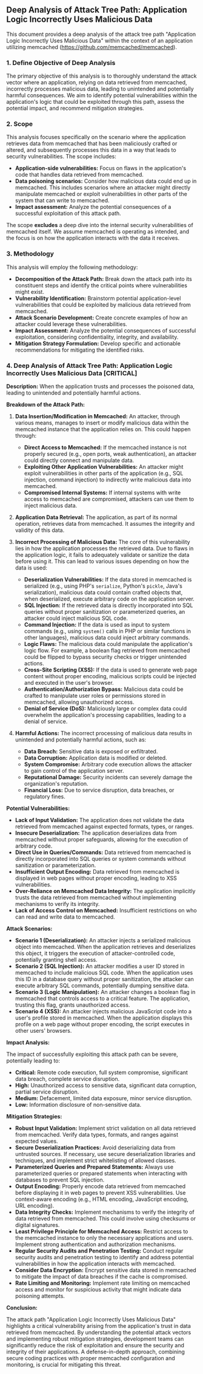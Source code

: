 ## Deep Analysis of Attack Tree Path: Application Logic Incorrectly Uses Malicious Data

This document provides a deep analysis of the attack tree path "Application Logic Incorrectly Uses Malicious Data" within the context of an application utilizing memcached (https://github.com/memcached/memcached).

### 1. Define Objective of Deep Analysis

The primary objective of this analysis is to thoroughly understand the attack vector where an application, relying on data retrieved from memcached, incorrectly processes malicious data, leading to unintended and potentially harmful consequences. We aim to identify potential vulnerabilities within the application's logic that could be exploited through this path, assess the potential impact, and recommend mitigation strategies.

### 2. Scope

This analysis focuses specifically on the scenario where the application retrieves data from memcached that has been maliciously crafted or altered, and subsequently processes this data in a way that leads to security vulnerabilities. The scope includes:

* **Application-side vulnerabilities:**  Focus on flaws in the application's code that handles data retrieved from memcached.
* **Data poisoning scenarios:**  Consider how malicious data could end up in memcached. This includes scenarios where an attacker might directly manipulate memcached or exploit vulnerabilities in other parts of the system that can write to memcached.
* **Impact assessment:**  Analyze the potential consequences of a successful exploitation of this attack path.

The scope **excludes** a deep dive into the internal security vulnerabilities of memcached itself. We assume memcached is operating as intended, and the focus is on how the application interacts with the data it receives.

### 3. Methodology

This analysis will employ the following methodology:

* **Decomposition of the Attack Path:** Break down the attack path into its constituent steps and identify the critical points where vulnerabilities might exist.
* **Vulnerability Identification:** Brainstorm potential application-level vulnerabilities that could be exploited by malicious data retrieved from memcached.
* **Attack Scenario Development:**  Create concrete examples of how an attacker could leverage these vulnerabilities.
* **Impact Assessment:** Analyze the potential consequences of successful exploitation, considering confidentiality, integrity, and availability.
* **Mitigation Strategy Formulation:**  Develop specific and actionable recommendations for mitigating the identified risks.

### 4. Deep Analysis of Attack Tree Path: Application Logic Incorrectly Uses Malicious Data [CRITICAL]

**Description:** When the application trusts and processes the poisoned data, leading to unintended and potentially harmful actions.

**Breakdown of the Attack Path:**

1. **Data Insertion/Modification in Memcached:** An attacker, through various means, manages to insert or modify malicious data within the memcached instance that the application relies on. This could happen through:
    * **Direct Access to Memcached:** If the memcached instance is not properly secured (e.g., open ports, weak authentication), an attacker could directly connect and manipulate data.
    * **Exploiting Other Application Vulnerabilities:** An attacker might exploit vulnerabilities in other parts of the application (e.g., SQL injection, command injection) to indirectly write malicious data into memcached.
    * **Compromised Internal Systems:** If internal systems with write access to memcached are compromised, attackers can use them to inject malicious data.

2. **Application Data Retrieval:** The application, as part of its normal operation, retrieves data from memcached. It assumes the integrity and validity of this data.

3. **Incorrect Processing of Malicious Data:** The core of this vulnerability lies in how the application processes the retrieved data. Due to flaws in the application logic, it fails to adequately validate or sanitize the data before using it. This can lead to various issues depending on how the data is used:

    * **Deserialization Vulnerabilities:** If the data stored in memcached is serialized (e.g., using PHP's `serialize`, Python's `pickle`, Java's serialization), malicious data could contain crafted objects that, when deserialized, execute arbitrary code on the application server.
    * **SQL Injection:** If the retrieved data is directly incorporated into SQL queries without proper sanitization or parameterized queries, an attacker could inject malicious SQL code.
    * **Command Injection:** If the data is used as input to system commands (e.g., using `system()` calls in PHP or similar functions in other languages), malicious data could inject arbitrary commands.
    * **Logic Flaws:** The malicious data could manipulate the application's logic flow. For example, a boolean flag retrieved from memcached could be flipped to bypass security checks or trigger unintended actions.
    * **Cross-Site Scripting (XSS):** If the data is used to generate web page content without proper encoding, malicious scripts could be injected and executed in the user's browser.
    * **Authentication/Authorization Bypass:** Malicious data could be crafted to manipulate user roles or permissions stored in memcached, allowing unauthorized access.
    * **Denial of Service (DoS):**  Maliciously large or complex data could overwhelm the application's processing capabilities, leading to a denial of service.

4. **Harmful Actions:** The incorrect processing of malicious data results in unintended and potentially harmful actions, such as:

    * **Data Breach:** Sensitive data is exposed or exfiltrated.
    * **Data Corruption:**  Application data is modified or deleted.
    * **System Compromise:**  Arbitrary code execution allows the attacker to gain control of the application server.
    * **Reputational Damage:**  Security incidents can severely damage the organization's reputation.
    * **Financial Loss:**  Due to service disruption, data breaches, or regulatory fines.

**Potential Vulnerabilities:**

* **Lack of Input Validation:** The application does not validate the data retrieved from memcached against expected formats, types, or ranges.
* **Insecure Deserialization:** The application deserializes data from memcached without proper safeguards, allowing for the execution of arbitrary code.
* **Direct Use in Queries/Commands:** Data retrieved from memcached is directly incorporated into SQL queries or system commands without sanitization or parameterization.
* **Insufficient Output Encoding:** Data retrieved from memcached is displayed in web pages without proper encoding, leading to XSS vulnerabilities.
* **Over-Reliance on Memcached Data Integrity:** The application implicitly trusts the data retrieved from memcached without implementing mechanisms to verify its integrity.
* **Lack of Access Control on Memcached:**  Insufficient restrictions on who can read and write data to memcached.

**Attack Scenarios:**

* **Scenario 1 (Deserialization):** An attacker injects a serialized malicious object into memcached. When the application retrieves and deserializes this object, it triggers the execution of attacker-controlled code, potentially granting shell access.
* **Scenario 2 (SQL Injection):** An attacker modifies a user ID stored in memcached to include malicious SQL code. When the application uses this ID in a database query without proper sanitization, the attacker can execute arbitrary SQL commands, potentially dumping sensitive data.
* **Scenario 3 (Logic Manipulation):** An attacker changes a boolean flag in memcached that controls access to a critical feature. The application, trusting this flag, grants unauthorized access.
* **Scenario 4 (XSS):** An attacker injects malicious JavaScript code into a user's profile stored in memcached. When the application displays this profile on a web page without proper encoding, the script executes in other users' browsers.

**Impact Analysis:**

The impact of successfully exploiting this attack path can be severe, potentially leading to:

* **Critical:**  Remote code execution, full system compromise, significant data breach, complete service disruption.
* **High:**  Unauthorized access to sensitive data, significant data corruption, partial service disruption.
* **Medium:**  Defacement, limited data exposure, minor service disruption.
* **Low:**  Information disclosure of non-sensitive data.

**Mitigation Strategies:**

* **Robust Input Validation:** Implement strict validation on all data retrieved from memcached. Verify data types, formats, and ranges against expected values.
* **Secure Deserialization Practices:** Avoid deserializing data from untrusted sources. If necessary, use secure deserialization libraries and techniques, and implement strict whitelisting of allowed classes.
* **Parameterized Queries and Prepared Statements:**  Always use parameterized queries or prepared statements when interacting with databases to prevent SQL injection.
* **Output Encoding:**  Properly encode data retrieved from memcached before displaying it in web pages to prevent XSS vulnerabilities. Use context-aware encoding (e.g., HTML encoding, JavaScript encoding, URL encoding).
* **Data Integrity Checks:** Implement mechanisms to verify the integrity of data retrieved from memcached. This could involve using checksums or digital signatures.
* **Least Privilege Principle for Memcached Access:**  Restrict access to the memcached instance to only the necessary applications and users. Implement strong authentication and authorization mechanisms.
* **Regular Security Audits and Penetration Testing:** Conduct regular security audits and penetration testing to identify and address potential vulnerabilities in how the application interacts with memcached.
* **Consider Data Encryption:** Encrypt sensitive data stored in memcached to mitigate the impact of data breaches if the cache is compromised.
* **Rate Limiting and Monitoring:** Implement rate limiting on memcached access and monitor for suspicious activity that might indicate data poisoning attempts.

**Conclusion:**

The attack path "Application Logic Incorrectly Uses Malicious Data" highlights a critical vulnerability arising from the application's trust in data retrieved from memcached. By understanding the potential attack vectors and implementing robust mitigation strategies, development teams can significantly reduce the risk of exploitation and ensure the security and integrity of their applications. A defense-in-depth approach, combining secure coding practices with proper memcached configuration and monitoring, is crucial for mitigating this threat.